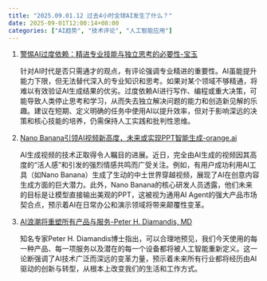```yaml
---
title: "2025.09.01.12 过去4小时全球AI发生了什么？"
date: 2025-09-01T12:00:14+08:00
categories: ["AI趋势", "技术评论", "人工智能应用"]
---
```


1.  [警惕AI过度依赖：精进专业技能与独立思考的必要性-宝玉](https://x.com/dotey/status/1962320114595889185)

    针对AI时代是否只需通才的观点，有评论强调专业精进的重要性。AI虽能提升能力下限，但无法替代深入的专业知识和思考。如果对某个领域不够精通，将难以有效验证AI生成结果的优劣。过度依赖AI进行写作、编程或重大决策，可能导致人类停止思考和学习，从而失去独立解决问题的能力和创造新见解的乐趣。建议在短期、定义明确的任务中使用AI以提升效率，但对于影响深远的决策和核心技能的培养，仍需保持人工实践和批判性思维。

2.  [Nano Banana引领AI视频新高度，未来或实现PPT智能生成-orange.ai](https://x.com/oran_ge/status/1962309617322729766)

    AI生成视频的技术正取得令人瞩目的进展。近日，完全由AI生成的视频因其高度的“活人感”和引发的强烈情感共鸣而广受关注。例如，有用户成功利用AI工具（如Nano Banana）生成了生动的中土世界穿越视频，展现了AI在创意内容生成方面的巨大潜力。此外，Nano Banana的核心研发人员透露，他们未来的目标是让模型直接输出美观的PPT，这被视为通用AI Agent的强大产品市场契合点，预示着AI在日常办公和演示领域将带来颠覆性变革。

3.  [AI浪潮将重塑所有产品与服务-Peter H. Diamandis, MD](https://x.com/PeterDiamandis/status/1962319893073736094)

    知名专家Peter H. Diamandis博士指出，可以合理地预见，我们今天使用的每一种产品、每一项服务以及潜在的每一个设备都将被人工智能重新定义。这一论断强调了AI技术广泛而深远的变革力量，预示着未来所有行业都将经历由AI驱动的创新与转型，从根本上改变我们的生活和工作方式。